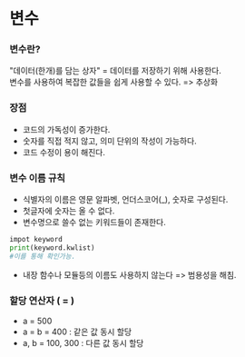 # 변수

### 변수란?

"데이터(한개)를 담는 상자" = 데이터를 저장하기 위해 사용한다.<br>
변수를 사용하여 복잡한 값들을 쉽게 사용할 수 있다. => 추상화

### 장점
- 코드의 가독성이 증가한다.
- 숫자를 직접 적지 않고, 의미 단위의 작성이 가능하다.
- 코드 수정이 용이 해진다.

### 변수 이름 규칙
- 식별자의 이름은 영문 알파벳, 언더스코어(_), 숫자로 구성된다.
- 첫글자에 숫자는 올 수 없다.
- 변수명으로 쓸수 없는 키워드들이 존재한다.
```python
impot keyword
print(keyword.kwlist)
#이를 통해 확인가능.
```
- 내장 함수나 모듈등의 이름도 사용하지 않는다 => 범용성을 해침.

### 할당 연산자 ( = )
- a = 500
- a = b = 400 : 같은 값 동시 할당
- a, b = 100, 300 : 다른 값 동시 할당 

